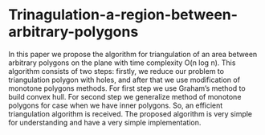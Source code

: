 # Trinagulation-a-region-between-arbitrary-polygons
In this paper we propose the algorithm for triangulation of an area between arbitrary polygons on the plane with time complexity O(n log n). This algorithm consists of two steps: firstly, we reduce our problem to triangulation polygon with holes, and after that we use modification of monotone polygons methods. For first step we use Graham’s method to build convex hull. For second step we generalize method of monotone polygons for case when we have inner polygons. So, an efficient triangulation algorithm is received. The proposed algorithm is very simple for understanding and have a very simple implementation.
